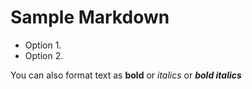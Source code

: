 # Sample Markdown

* Option 1.
* Option 2.

You can also format text as **bold** or *italics* or ***bold italics***
